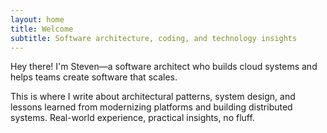 ```yaml
---
layout: home
title: Welcome
subtitle: Software architecture, coding, and technology insights
---
```


Hey there! I'm Steven—a software architect who builds cloud systems and helps teams create software that scales.

This is where I write about architectural patterns, system design, and lessons learned from modernizing platforms and building distributed systems. Real-world experience, practical insights, no fluff.
